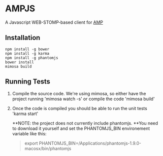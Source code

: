 AMPJS
=====
A Javascript WEB-STOMP-based client for [AMP](https://github.com/Berico-Technologies/AMP)


Installation
------------

    npm install -g bower
    npm install -g karma 
    npm install -g phantomjs 
    bower install 
    mimosa build 

Running Tests
-------------
1. Compile the source code. We're using mimosa, so either have the project running 'mimosa watch -s' or compile the code 'mimosa build'

2. Once the code is compiled you should be able to run the unit tests 'karma start'

    **NOTE: the project does not currently include phantomjs. **You need to download it yourself and set the PHANTOMJS_BIN environement variable like this:
    >export PHANTOMJS_BIN=/Applications/phantomjs-1.9.0-macosx/bin/phantomjs
